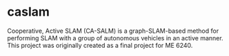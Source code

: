 # caslam
Cooperative, Active SLAM (CA-SALM) is a graph-SLAM-based method for performing SLAM with a group of autonomous vehicles in an active manner. This project was originally created as a final project for ME 6240.
